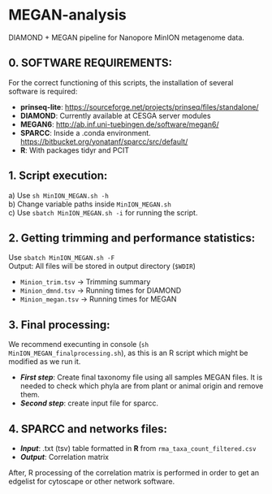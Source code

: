 # MEGAN-analysis
DIAMOND + MEGAN pipeline for Nanopore MinION metagenome data.

## 0. SOFTWARE REQUIREMENTS:
For the correct functioning of this scripts, the installation of several software is required:
- **prinseq-lite**: https://sourceforge.net/projects/prinseq/files/standalone/
- **DIAMOND**: Currently available at CESGA server modules
- **MEGAN6**: http://ab.inf.uni-tuebingen.de/software/megan6/
- **SPARCC**: Inside a .conda environment. https://bitbucket.org/yonatanf/sparcc/src/default/
- **R**: With packages tidyr and PCIT

## 1. Script execution:
a) Use `sh MinION_MEGAN.sh -h`  
b) Change variable paths inside `MinION_MEGAN.sh`  
c) Use `sbatch MinION_MEGAN.sh -i` for running the script.  

## 2. Getting trimming and performance statistics:
Use `sbatch MinION_MEGAN.sh -F`  
Output: All files will be stored in output directory (`$WDIR`)  
- `Minion_trim.tsv` -> Trimming summary
- `Minion_dmnd.tsv` -> Running times for DIAMOND
- `Minion_megan.tsv` -> Running times for MEGAN

## 3. Final processing:
We recommend execunting in console (`sh MinION_MEGAN_finalprocessing.sh`), as this is an R script which might be modified as we run it. 
- **_First step_**: Create final taxonomy file using all samples MEGAN files. It is needed to check which phyla are from plant or animal origin and remove them.
- **_Second step_**: create input file for sparcc.

## 4. SPARCC and networks files:
- **_Input_**: .txt (tsv) table formatted in **R** from `rma_taxa_count_filtered.csv`
- **_Output_**: Correlation matrix

After, R processing of the correlation matrix is performed in order to get an edgelist for cytoscape or other network software.
